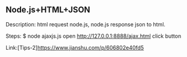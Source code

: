 ## Node.js+HTML+JSON
Description: html request node.js, node.js response json to html.

Steps:
$ node ajaxjs.js
open http://127.0.0.1:8888/ajax.html
click button

Link:[Tips-2]https://www.jianshu.com/p/606802e40fd5